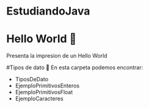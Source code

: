 # EstudiandoJava

# Hello World 📂
Presenta la impresion de un Hello World

#Tipos de dato 📂
En esta carpeta podemos encontrar:
- TiposDeDato
- EjemploPrimitivosEnteros
-  EjemploPrimitivosFloat
-   EjemploCaracteres
